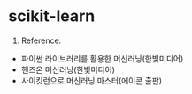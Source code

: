 scikit-learn
=====

1. Reference:
- 파이썬 라이브러리를 활용한 머신러닝(한빛미디어)
- 핸즈온 머신러닝(한빛미디어)
- 사이킷런으로 머신러닝 마스터(에이콘 출판)
